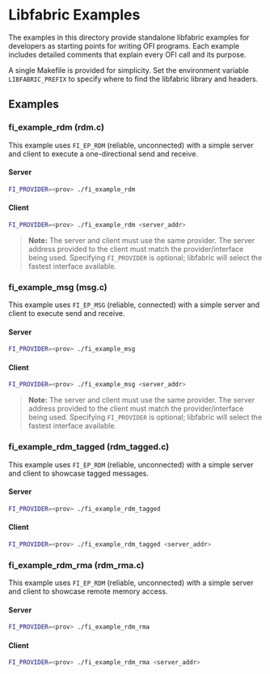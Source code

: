 # Libfabric Examples

The examples in this directory provide standalone libfabric examples for
developers as starting points for writing OFI programs.  Each example includes
detailed comments that explain every OFI call and its purpose.

A single Makefile is provided for simplicity. Set the environment variable
`LIBFABRIC_PREFIX` to specify where to find the libfabric library and headers.

## Examples

### fi_example_rdm (rdm.c)

This example uses `FI_EP_RDM` (reliable, unconnected) with a simple server and
client to execute a one-directional send and receive.

#### Server
```bash
FI_PROVIDER=<prov> ./fi_example_rdm
```

#### Client
```bash
FI_PROVIDER=<prov> ./fi_example_rdm <server_addr>
```

> **Note:** The server and client must use the same provider.  The server
address provided to the client must match the provider/interface being used.
Specifying `FI_PROVIDER` is optional; libfabric will select the fastest
interface available.

### fi_example_msg (msg.c)

This example uses `FI_EP_MSG` (reliable, connected) with a simple server and
client to execute send and receive.

#### Server
```bash
FI_PROVIDER=<prov> ./fi_example_msg
```

#### Client
```bash
FI_PROVIDER=<prov> ./fi_example_msg <server_addr>
```

> **Note:** The server and client must use the same provider.  The server
address provided to the client must match the provider/interface being used.
Specifying `FI_PROVIDER` is optional; libfabric will select the fastest
interface available.

### fi_example_rdm_tagged (rdm_tagged.c)

This example uses `FI_EP_RDM` (reliable, unconnected) with a simple server and
client to showcase tagged messages.

#### Server
```bash
FI_PROVIDER=<prov> ./fi_example_rdm_tagged
```

#### Client
```bash
FI_PROVIDER=<prov> ./fi_example_rdm_tagged <server_addr>
```
### fi_example_rdm_rma (rdm_rma.c)

This example uses `FI_EP_RDM` (reliable, unconnected) with a simple server and
client to showcase remote memory access.

#### Server
```bash
FI_PROVIDER=<prov> ./fi_example_rdm_rma
```

#### Client
```bash
FI_PROVIDER=<prov> ./fi_example_rdm_rma <server_addr>
